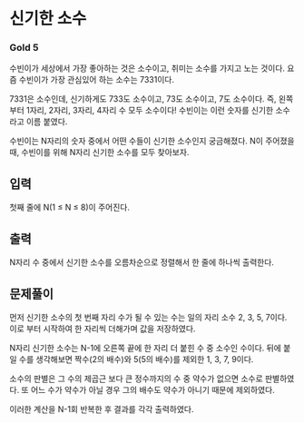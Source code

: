 # 신기한 소수

### Gold 5

수빈이가 세상에서 가장 좋아하는 것은 소수이고, 취미는 소수를 가지고 노는 것이다. 요즘 수빈이가 가장 관심있어 하는 소수는 7331이다.

7331은 소수인데, 신기하게도 733도 소수이고, 73도 소수이고, 7도 소수이다. 즉, 왼쪽부터 1자리, 2자리, 3자리, 4자리 수 모두 소수이다! 수빈이는 이런 숫자를 신기한 소수라고 이름 붙였다.

수빈이는 N자리의 숫자 중에서 어떤 수들이 신기한 소수인지 궁금해졌다. N이 주어졌을 때, 수빈이를 위해 N자리 신기한 소수를 모두 찾아보자.

## 입력
첫째 줄에 N(1 ≤ N ≤ 8)이 주어진다.

## 출력
N자리 수 중에서 신기한 소수를 오름차순으로 정렬해서 한 줄에 하나씩 출력한다.

## 문제풀이
먼저 신기한 소수의 첫 번째 자리 수가 될 수 있는 수는 일의 자리 소수 2, 3, 5, 7이다. 이로 부터 시작하여 한 자리씩 더해가며 값을 저장하였다.

N자리 신기한 소수는 N-1에 오른쪽 끝에 한 자리 더 붙힌 수 중 소수인 수이다. 뒤에 붙일 수를 생각해보면 짝수(2의 배수)와 5(5의 배수)를 제외한 1, 3, 7, 9이다.

소수의 판별은 그 수의 제곱근 보다 큰 정수까지의 수 중 약수가 없으면 소수로 판별하였다. 또 어느 수가 약수가 아닐 경우 그의 배수도 약수가 아니기 때문에 제외하였다.

이러한 계산을 N-1회 반복한 후 결과를 각각 출력하였다.